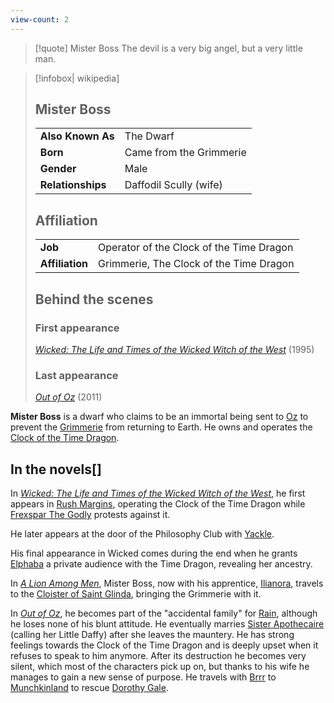 ```yaml
---
view-count: 2
---
```

>[!quote] Mister Boss
> The devil is a very big angel, but a very little man.

>[!infobox| wikipedia]
>## Mister Boss
>| | |
>|--- | --- |
>|**Also Known As** |The Dwarf |
>|**Born** |Came from the Grimmerie |
>|**Gender**|Male|
> |**Relationships**|Daffodil Scully (wife)|
>## Affiliation
>|||
>|---|---|
>|**Job**|Operator of the Clock of the Time Dragon|
>|**Affiliation**|Grimmerie, The Clock of the Time Dragon|
>## Behind the scenes
>### **First appearance**
>_[Wicked: The Life and Times of the Wicked Witch of the West](https://wicked.fandom.com/wiki/Wicked:_The_Life_and_Times_of_the_Wicked_Witch_of_the_West "Wicked: The Life and Times of the Wicked Witch of the West")_ (1995)
>### **Last appearance**
>_[Out of Oz](https://wicked.fandom.com/wiki/Out_of_Oz "Out of Oz")_ (2011)

**Mister Boss** is a dwarf who claims to be an immortal being sent to [Oz](https://wicked.fandom.com/wiki/Oz "Oz") to prevent the [Grimmerie](https://wicked.fandom.com/wiki/Grimmerie "Grimmerie") from returning to Earth. He owns and operates the [Clock of the Time Dragon](https://wicked.fandom.com/wiki/Clock_of_the_Time_Dragon "Clock of the Time Dragon").

## In the novels[[](https://auth.fandom.com/signin?redirect=https%3A%2F%2Fwicked.fandom.com%2Fwiki%2FMister_Boss%3Fveaction%3Dedit%26section%3D1&uselang=en "Sign in to edit")]

In _[Wicked: The Life and Times of the Wicked Witch of the West](https://wicked.fandom.com/wiki/Wicked:_The_Life_and_Times_of_the_Wicked_Witch_of_the_West "Wicked: The Life and Times of the Wicked Witch of the West")_, he first appears in [Rush Margins](https://wicked.fandom.com/wiki/Rush_Margins "Rush Margins"), operating the Clock of the Time Dragon while [Frexspar The Godly](https://wicked.fandom.com/wiki/Frexspar_The_Godly "Frexspar The Godly") protests against it.

He later appears at the door of the Philosophy Club with [Yackle](https://wicked.fandom.com/wiki/Yackle "Yackle").

His final appearance in Wicked comes during the end when he grants [Elphaba](https://wicked.fandom.com/wiki/Elphaba_Thropp "Elphaba Thropp") a private audience with the Time Dragon, revealing her ancestry.

In _[A Lion Among Men](https://wicked.fandom.com/wiki/A_Lion_Among_Men "A Lion Among Men")_, Mister Boss, now with his apprentice, [Ilianora](https://wicked.fandom.com/wiki/Illianora "Illianora"), travels to the [Cloister of Saint Glinda](https://wicked.fandom.com/wiki/Cloister_of_Saint_Glinda "Cloister of Saint Glinda"), bringing the Grimmerie with it.

In _[Out of Oz](https://wicked.fandom.com/wiki/Out_of_Oz "Out of Oz")_, he becomes part of the "accidental family" for [Rain](https://wicked.fandom.com/wiki/Rain "Rain"), although he loses none of his blunt attitude. He eventually marries [Sister Apothecaire](https://wicked.fandom.com/wiki/Sister_Apothecaire "Sister Apothecaire") (calling her Little Daffy) after she leaves the mauntery. He has strong feelings towards the Clock of the Time Dragon and is deeply upset when it refuses to speak to him anymore. After its destruction he becomes very silent, which most of the characters pick up on, but thanks to his wife he manages to gain a new sense of purpose. He travels with [Brrr](https://wicked.fandom.com/wiki/Brrr "Brrr") to [Munchkinland](https://wicked.fandom.com/wiki/Munchkinland "Munchkinland") to rescue [Dorothy Gale](https://wicked.fandom.com/wiki/Dorothy_Gale "Dorothy Gale").